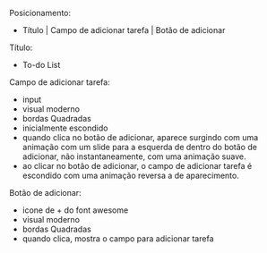 
Posicionamento:
- Título | Campo de adicionar tarefa | Botão de adicionar

Título:
- To-do List

Campo de adicionar tarefa:
- input
- visual moderno
- bordas Quadradas
- inicialmente escondido
- quando clica no botão de adicionar, aparece surgindo com uma animação com um slide para a esquerda de dentro do botão de adicionar, não instantaneamente, com uma animação suave.
- ao clicar no botão de adicionar, o campo de adicionar tarefa é escondido com uma animação reversa a de aparecimento.


Botão de adicionar:
- icone de + do font awesome
- visual moderno
- bordas Quadradas
- quando clica, mostra o campo para adicionar tarefa

